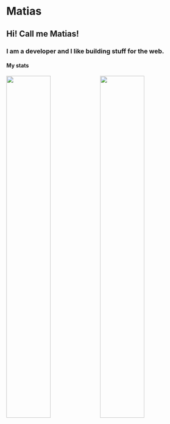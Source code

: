 # Matias
## Hi! Call me Matias! 
### I am a developer and I like building stuff for the web.
#### My stats

<img width="48%" src="https://github-readme-stats.vercel.app/api?username=matias2018&show_icons=true&theme=tokyonight"/>
<img width="48%" src="https://github-readme-stats-sigma-five.vercel.app/api/top-langs/?username=matias2018&show_icons=true&theme=tokyonight"/>

<!--START_SECTION:activity-->
<!--END_SECTION:activity-->

